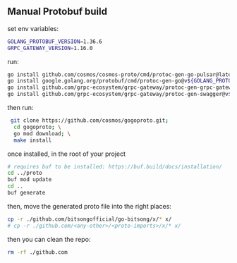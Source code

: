 ## Manual Protobuf build

set env variables:
```sh
GOLANG_PROTOBUF_VERSION=1.36.6
GRPC_GATEWAY_VERSION=1.16.0
```

run:
```sh
go install github.com/cosmos/cosmos-proto/cmd/protoc-gen-go-pulsar@latest
go install google.golang.org/protobuf/cmd/protoc-gen-go@v${GOLANG_PROTOBUF_VERSION}
go install github.com/grpc-ecosystem/grpc-gateway/protoc-gen-grpc-gateway@v${GRPC_GATEWAY_VERSION}
go install github.com/grpc-ecosystem/grpc-gateway/protoc-gen-swagger@v${GRPC_GATEWAY_VERSION}
```
then run:
```sh
 git clone https://github.com/cosmos/gogoproto.git;
  cd gogoproto; \
  go mod download; \
  make install
```
once installed, in the root of your project
```sh
# requires buf to be installed: https://buf.build/docs/installation/
cd ../proto
buf mod update
cd ..
buf generate
```

then, move the generated proto file into the right places:
```sh
cp -r ./github.com/bitsongofficial/go-bitsong/x/* x/
# cp -r ./github.com/<any-other>/<proto-imports>/x/* x/
```

then you can clean the repo:
```sh
rm -rf ./github.com
```